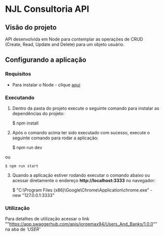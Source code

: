 #  NJL Consultoria API

## Visão do projeto
API desenvolvida em Node para contemplar as operações de CRUD (Create, Read, Update and Delete) para um objeto usuário.

## Configurando a aplicação

### Requisitos

* Para instalar o Node - clique [aqui](https://nodejs.org/en/download/)

### Executando

1) Dentro da pasta do projeto execute o seguinte comando para instalar as dependências do projeto:

    $ npm install

2) Após o comando acima ter sido executado com sucesso, execute o seguinte comando para rodar a aplicação:

    $ npm run dev

ou


    $ npm run start


3) Quando a aplicação estiver rodando executar o comando abaixo ou acessar diretamente o endereço **http://localhost:3333** no navegador:

    $ "C:\Program Files (x86)\Google\Chrome\Application\chrome.exe" -new "127.0.0.1:3333"
    
 ### Utilização
 
 Para detalhes de utilização acessar o link ""https://app.swaggerhub.com/apis/jorgemax94/Users_And_Banks/1.0.0"" na aba de *'USER'*
